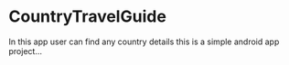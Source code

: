 # CountryTravelGuide

In this app user can find any country details 
this is a simple android app project...
